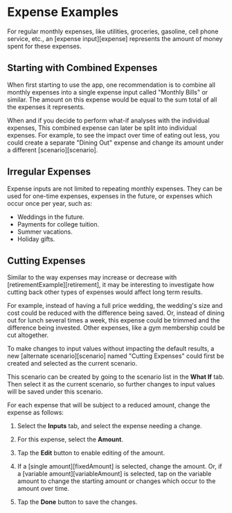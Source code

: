 # Expense Examples

For regular monthly expenses, like utilities, groceries, gasoline, cell phone service, etc., an [expense input][expense] represents the amount of money spent for these expenses.

## Starting with Combined Expenses

When first starting to use the app, one recommendation is to combine all monthly expenses into a single expense input called "Monthly Bills" or similar. The amount on this expense would be equal to the sum total of all the expenses it represents.

When and if you decide to perform what-if analyses with the individual expenses, This combined expense can later be split into individual expenses. For example, to see the impact over time of eating out less, you could create a separate "Dining Out" expense and change its amount under a different [scenario][scenario]. 

## Irregular Expenses

Expense inputs are not limited to repeating monthly expenses. They can be used for one-time expenses, expenses in the future, or expenses which occur once per year, such as:

* Weddings in the future.
* Payments for college tuition.
* Summer vacations.
* Holiday gifts.

## Cutting Expenses

Similar to the way expenses may increase or decrease with [retirementExample][retirement], it may be interesting to investigate how cutting back other types of expenses would affect long term results.

For example, instead of having a full price wedding, the wedding's size and cost could be reduced with the difference being saved. Or, instead of dining out for lunch several times a week, this expense could be trimmed and the difference being invested. Other expenses, like a gym membership could be cut altogether.

To make changes to input values without impacting the default results, a new [alternate scenario][scenario] named "Cutting Expenses" could first be created and selected as the current scenario. 

This scenario can be created by going to the scenario list in the __What If__ tab. Then select it as the current scenario, so further changes to input values will be saved under this scenario.

For each expense that will be subject to a reduced amount, change the expense as follows:

1. Select the __Inputs__ tab, and select the expense needing a change.

2. For this expense, select the __Amount__.

3. Tap the __Edit__ button to enable editing of the amount.

3. If a [single amount][fixedAmount] is selected, change the amount. Or, if a [variable amount][variableAmount] is selected, tap on the variable amount to change the starting amount or changes which occur to the amount over time.
   
4. Tap the __Done__ button to save the changes.


